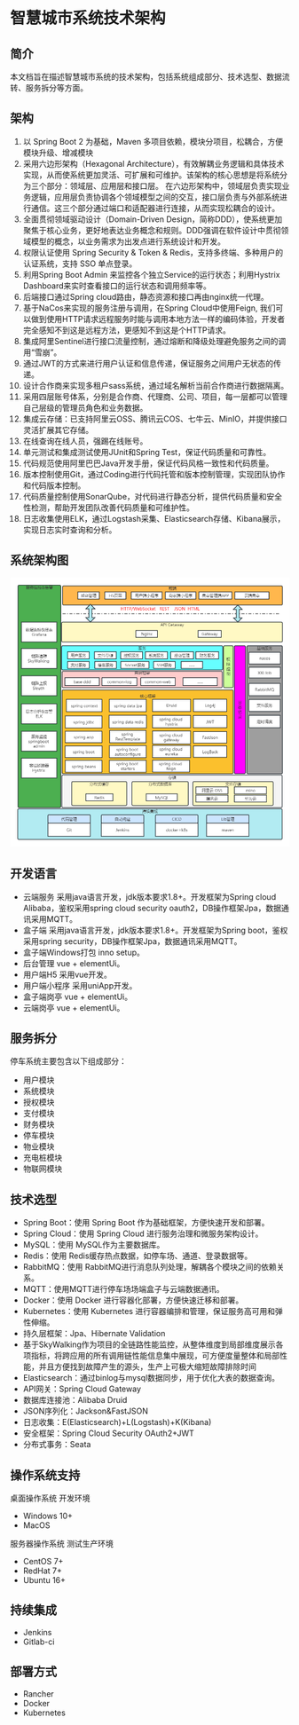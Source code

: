 # 智慧城市系统技术架构

## 简介
本文档旨在描述智慧城市系统的技术架构，包括系统组成部分、技术选型、数据流转、服务拆分等方面。

## 架构
1. 以 Spring Boot 2 为基础，Maven 多项目依赖，模块分项目，松耦合，方便模块升级、增减模块
2. 采用六边形架构（Hexagonal Architecture），有效解耦业务逻辑和具体技术实现，从而使系统更加灵活、可扩展和可维护。该架构的核心思想是将系统分为三个部分：领域层、应用层和接口层。
   在六边形架构中，领域层负责实现业务逻辑，应用层负责协调各个领域模型之间的交互，接口层负责与外部系统进行通信。这三个部分通过端口和适配器进行连接，从而实现松耦合的设计。
3. 全面贯彻领域驱动设计（Domain-Driven Design，简称DDD），使系统更加聚焦于核心业务，更好地表达业务概念和规则。DDD强调在软件设计中贯彻领域模型的概念，以业务需求为出发点进行系统设计和开发。
4. 权限认证使用 Spring Security & Token & Redis，支持多终端、多种用户的认证系统，支持 SSO 单点登录。
5. 利用Spring Boot Admin 来监控各个独立Service的运行状态；利用Hystrix Dashboard来实时查看接口的运行状态和调用频率等。
6. 后端接口通过Spring cloud路由，静态资源和接口再由nginx统一代理。
7. 基于NaCos来实现的服务注册与调用，在Spring Cloud中使用Feign, 我们可以做到使用HTTP请求远程服务时能与调用本地方法一样的编码体验，开发者完全感知不到这是远程方法，更感知不到这是个HTTP请求。
8. 集成阿里Sentinel进行接口流量控制，通过熔断和降级处理避免服务之间的调用“雪崩”。
9. 通过JWT的方式来进行用户认证和信息传递，保证服务之间用户无状态的传递。
10. 设计合作商来实现多租户sass系统，通过域名解析当前合作商进行数据隔离。
11. 采用四层账号体系，分别是合作商、代理商、公司、项目，每一层都可以管理自己层级的管理员角色和业务数据。
12. 集成云存储：已支持阿里云OSS、腾讯云COS、七牛云、MinIO，并提供接口灵活扩展其它存储。
13. 在线查询在线人员，强踢在线账号。
14. 单元测试和集成测试使用JUnit和Spring Test，保证代码质量和可靠性。
15. 代码规范使用阿里巴巴Java开发手册，保证代码风格一致性和代码质量。
16. 版本控制使用Git，通过Coding进行代码托管和版本控制管理，实现团队协作和代码版本控制。
17. 代码质量控制使用SonarQube，对代码进行静态分析，提供代码质量和安全性检测，帮助开发团队改善代码质量和可维护性。
18. 日志收集使用ELK，通过Logstash采集、Elasticsearch存储、Kibana展示，实现日志实时查询和分析。

## 系统架构图
![img.png](./img.png)

## 开发语言
* 云端服务 采用java语言开发，jdk版本要求1.8+。开发框架为Spring cloud Alibaba，鉴权采用spring cloud security oauth2，DB操作框架Jpa，数据通讯采用MQTT。
* 盒子端 采用java语言开发，jdk版本要求1.8+。开发框架为Spring boot，鉴权采用spring security，DB操作框架Jpa，数据通讯采用MQTT。
* 盒子端Windows打包 inno setup。
* 后台管理 vue + elementUi。
* 用户端H5 采用vue开发。
* 用户端小程序 采用uniApp开发。
* 盒子端岗亭 vue + elementUi。
* 云端岗亭 vue + elementUi。

## 服务拆分
停车系统主要包含以下组成部分：

* 用户模块
* 系统模块
* 授权模块
* 支付模块
* 财务模块
* 停车模块
* 物业模块
* 充电桩模块
* 物联网模块

## 技术选型
* Spring Boot：使用 Spring Boot 作为基础框架，方便快速开发和部署。
* Spring Cloud：使用 Spring Cloud 进行服务治理和微服务架构设计。
* MySQL：使用 MySQL作为主要数据库。
* Redis：使用 Redis缓存热点数据，如停车场、通道、登录数据等。
* RabbitMQ：使用 RabbitMQ进行消息队列处理，解耦各个模块之间的依赖关系。
* MQTT：使用MQTT进行停车场场端盒子与云端数据通讯。
* Docker：使用 Docker 进行容器化部署，方便快速迁移和部署。
* Kubernetes：使用 Kubernetes 进行容器编排和管理，保证服务高可用和弹性伸缩。
* 持久层框架：Jpa、Hibernate Validation
* 基于SkyWalking作为项目的全链路性能监控，从整体维度到局部维度展示各项指标，将跨应用的所有调用链性能信息集中展现，可方便度量整体和局部性能，并且方便找到故障产生的源头，生产上可极大缩短故障排除时间
* Elasticsearch：通过binlog与mysql数据同步，用于优化大表的数据查询。
* API网关：Spring Cloud Gateway
* 数据库连接池：Alibaba Druid
* JSON序列化：Jackson&FastJSON
* 日志收集：E(Elasticsearch)+L(Logstash)+K(Kibana)
* 安全框架：Spring Cloud Security OAuth2+JWT
* 分布式事务：Seata

## 操作系统支持
桌面操作系统 开发环境
* Windows 10+
* MacOS

服务器操作系统 测试生产环境
* CentOS 7+
* RedHat 7+
* Ubuntu 16+

## 持续集成
* Jenkins
* Gitlab-ci

## 部署方式
* Rancher
* Docker
* Kubernetes
